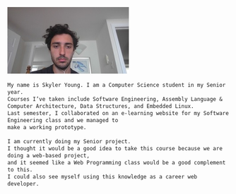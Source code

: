 ![My Photo](web-programming-photo.jpg)
	
	My name is Skyler Young. I am a Computer Science student in my Senior year. 
	Courses I’ve taken include Software Engineering, Assembly Language & Computer Architecture, Data Structures, and Embedded Linux.
	Last semester, I collaborated on an e-learning website for my Software Engineering class and we managed to 
	make a working prototype.
	
	I am currently doing my Senior project. 
	I thought it would be a good idea to take this course because we are doing a web-based project,
	and it seemed like a Web Programming class would be a good complement to this.
	I could also see myself using this knowledge as a career web developer.
